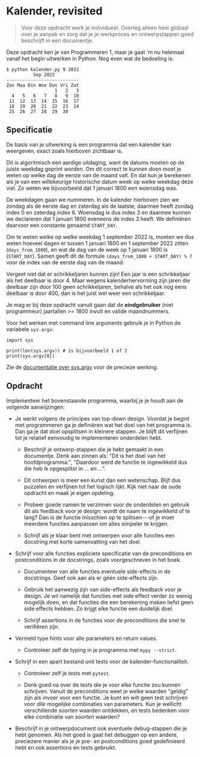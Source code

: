 # Kalender, revisited

> Voor deze opdracht werk je individueel. Overleg alleen heel globaal over je aanpak en zorg dat je je werkproces en ontwerpstappen goed beschrijft in een documentje.

Deze opdracht ken je van Programmeren 1, maar je gaat 'm nu helemaal vanaf het begin uitwerken in Python. Nog even wat de bedoeling is:

    $ python kalender.py 9 2022
              Sep 2022
    ---------------------------
    Zon Maa Din Woe Don Vri Zat
                      1   2   3
      4   5   6   7   8   9  10
     11  12  13  14  15  16  17
     18  19  20  21  22  23  24
     25  26  27  28  29  30


## Specificatie

De basis van je uitwerking is een programma dat een kalender kan weergeven, exact zoals hierboven zichtbaar is.

Dit is algoritmisch een aardige uitdaging, want de datums moeten op de juiste weekdag geprint worden. Om dit correct te kunnen doen moet je weten op welke dag de eerste van de maand valt. En dat kun je berekenen als je van een willekeurige historische datum week op welke weekdag deze viel. Zo weten we bijvoorbeeld dat 1 januari 1800 een woensdag was.

De weekdagen gaan we nummeren. In de kalender hierboven zien we zondag als de eerste dag en zaterdag als de laatste; daarmee heeft zondag index 0 en zaterdag index 6. Woensdag is dus index 3 en daarmee kunnen we declareren dat 1 januari 1800 eveneens de index 3 heeft. We definiëren daarvoor een constante genaamd `START_DAY`.

Om te weten welke op welke weekdag 1 september 2022 is, moeten we dus weten hoeveel dagen er tussen 1 januari 1800 en 1 september 2022 zitten (`days_from_1800`), en
wat de dag van de week op 1 januari 1800 is (`START_DAY`).
Samen geeft dit de formule `(days_from_1800 + START_DAY) % 7` voor de index van de eerste dag van de maand.

Vergeet niet dat er schrikkeljaren kunnen zijn! Een jaar is een schrikkeljaar als het deelbaar is door 4. Maar wegens kalenderhervorming zijn jaren die deelbaar zijn door 100 geen schrikkeljaren, behalve als het ook nog eens deelbaar is door 400, dan is het juist wel weer een schrikkeljaar.

Je mag er bij deze opdracht vanuit gaan dat de **eindgebruiker** (niet programmeur) jaartallen >= 1800 invult en valide maandnummers.

Voor het werken met command line arguments gebruik je in Python de variabele `sys.argv`:

    import sys

    print(len(sys.argv)) # is bijvoorbeeld 1 of 2
    print(sys.argv[0])

Zie de [documentatie over sys.argv](https://docs.python.org/3.10/library/sys.html?highlight=argv#sys.argv) voor de precieze werking.


## Opdracht

Implementeer het bovenstaande programma, waarbij je je houdt aan de volgende aanwijzingen:

- Je werkt volgens de principes van top-down design. Voordat je begint met programmeren ga je definiëren wat het doel van het programma is. Dan ga je dat doel opsplitsen in kleinere stappen. Je blijft dit verfijnen tot je relatief eenvoudig te implementeren onderdelen hebt.

    - Beschrijf je ontwerp-stappen die je hebt gemaakt in een documentje. Denk aan zinnen als: "Dit is het doel van het hoofdprogramma:", "Daardoor werd de functie te ingewikkeld dus die heb ik opgesplitst in ... en ...".

    - Dit ontwerpen is meer een kunst dan een wetenschap. Blijf dus puzzelen en verfijnen tot het logisch lijkt. Kijk niet naar de oude opdracht en maak je eigen opdeling.

    - Probeer goede namen te verzinnen voor de onderdelen en gebruik dit als feedback voor je design: wordt de naam te ingewikkeld of te lang? Dan is de functie misschien op te splitsen---of je moet meerdere functies aanpassen om alles simpeler te krijgen.

    - Schrijf als je klaar bent met ontwerpen voor alle functies een docstring met korte samenvatting van het doel.

- Schrijf voor alle functies expliciete specificatie van de preconditions en postconditions in de docstrings, zoals voorgeschreven in het boek.

    - Documenteer van alle functies eventuele side-effects in de docstrings. Geef ook aan als er géén side-effects zijn.

    - Gebruik het aanwezig zijn van side-effects als feedback voor je design. Je wil namelijk dat functies met side effect verder zo weinig mogelijk doen, en dat functies die een berekening maken liefst geen side effects hebben. Zo krijgt elke functie een duidelijk doel.

    - Schrijf assertions in de functies voor de preconditions die snel te verifiëren zijn.

- Vermeld type hints voor alle parameters en return values.

    - Controleer zelf de typing in je programma met `mypy --strict`.

- Schrijf in een apart bestand unit tests voor de kalender-functionaliteit.

    - Controleer zelf je tests met `pytest`.
    
    - Denk goed na over de tests die je voor elke functie zou kunnen schrijven. Vanuit de preconditions weet je welke waarden "geldig" zijn als invoer voor een functie. Je kunt en wilt geen test schrijven voor *álle* mogelijke combinaties van parameters. Kun je wellicht verschillende *soorten* waarden ontdekken, en tests bedenken voor elke combinatie van *soorten* waarden?

- Beschrijf in je ontwerpdocument ook eventuele debug-stappen die je hebt genomen. Als het goed is gaat het debuggen op een andere, preciezere manier als je je pre- en postconditions goed gedefinieerd hebt en ook assertions en tests gebruikt.
